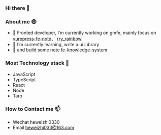### Hi there 👋

<!--
**LazyTraveller/LazyTraveller** is a ✨ _special_ ✨ repository because its `README.md` (this file) appears on your GitHub profile.

Here are some ideas to get you started:

- 🔭 I’m currently working on ...
- 🌱 I’m currently learning ...
- 👯 I’m looking to collaborate on ...
- 🤔 I’m looking for help with ...
- 💬 Ask me about ...
- 📫 How to reach me: ...
- 😄 Pronouns: ...
- ⚡ Fun fact: ...
-->
### About me 😄 
- 🔭 Fronted developer,  I’m currently working on gmfe, mainly focus on
  [vurepress-fe-note](https://github.com/LazyTraveller/vuepress-fe-note)、
  [rry_rainbow](https://github.com/LazyTraveller/rry_rainbow)
- 🌱 I’m currently learning, write a ui Library
- 📖 and build some note [fe-knowledge-system](https://lazytraveller.github.io/vuepress-fe-note)

### Most Technology stack 🤔
- JavaScript
- TypeScript
- React
- Node
- Taro

### How to Contact me 📫 
- Wechat heweizhi0330
- Email heweizhi033@163.com

<!-- ### Gitlab Work Record -->
<!-- ![gitlab work record](https://files.catbox.moe/idpxjz.png) -->
